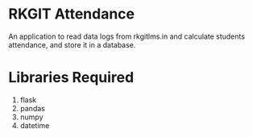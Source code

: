 # RKGIT Attendance
An application to read data logs from rkgitlms.in and calculate students attendance, and store it in a database.

# Libraries Required
1. flask
2. pandas
3. numpy
4. datetime